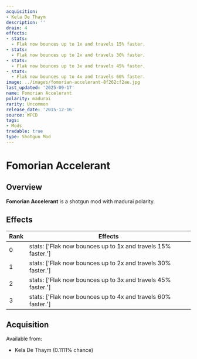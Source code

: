 ```yaml
---
acquisition:
- Kela De Thaym
description: ''
drain: 4
effects:
- stats:
  - Flak now bounces up to 1x and travels 15% faster.
- stats:
  - Flak now bounces up to 2x and travels 30% faster.
- stats:
  - Flak now bounces up to 3x and travels 45% faster.
- stats:
  - Flak now bounces up to 4x and travels 60% faster.
image: ../images/fomorian-accelerant-8f262cf2ae.jpg
last_updated: '2025-09-17'
name: Fomorian Accelerant
polarity: madurai
rarity: Uncommon
release_date: '2015-12-16'
source: WFCD
tags:
- Mods
tradable: true
type: Shotgun Mod
---
```


# Fomorian Accelerant

## Overview

**Fomorian Accelerant** is a shotgun mod with madurai polarity.

## Effects

| Rank | Effects |
|------|----------|
| 0 | stats: ['Flak now bounces up to 1x and travels 15% faster.'] |
| 1 | stats: ['Flak now bounces up to 2x and travels 30% faster.'] |
| 2 | stats: ['Flak now bounces up to 3x and travels 45% faster.'] |
| 3 | stats: ['Flak now bounces up to 4x and travels 60% faster.'] |

## Acquisition

Available from:
- Kela De Thaym (0.1111% chance)

